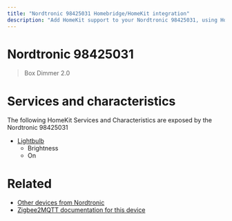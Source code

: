 ```yaml
---
title: "Nordtronic 98425031 Homebridge/HomeKit integration"
description: "Add HomeKit support to your Nordtronic 98425031, using Homebridge, Zigbee2MQTT and homebridge-z2m."
---
```

<!---
This file has been GENERATED using src/docgen/docgen.ts
DO NOT EDIT THIS FILE MANUALLY!
-->
# Nordtronic 98425031
> Box Dimmer 2.0


# Services and characteristics
The following HomeKit Services and Characteristics are exposed by
the Nordtronic 98425031

* [Lightbulb](../../light.md)
  * Brightness
  * On


# Related
* [Other devices from Nordtronic](../index.md#nordtronic)
* [Zigbee2MQTT documentation for this device](https://www.zigbee2mqtt.io/devices/98425031.html)
